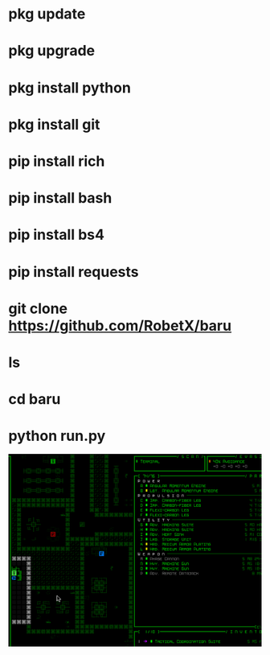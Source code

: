 # pkg update

# pkg upgrade 

# pkg install python

# pkg install git

# pip install rich

# pip install bash

# pip install bs4

# pip install requests

# git clone https://github.com/RobetX/baru

# ls

# cd baru

# python run.py

![Alt text](https://github.com/MRVIVEK-CODER/MRVIVEK-CODER/raw/main/md7Oqrf.gif)

